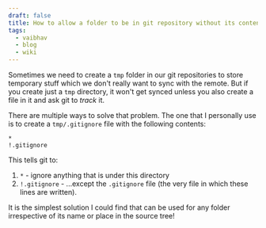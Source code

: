 ```yaml
---
draft: false
title: How to allow a folder to be in git repository without its contents
tags:
  - vaibhav
  - blog
  - wiki
---
```

Sometimes we need to create a `tmp` folder in our git repositories to store temporary stuff which we don't really want to sync with the remote. But if you create just a `tmp` directory, it won't get synced unless you also create a file in it and ask git to _track_ it.

There are multiple ways to solve that problem. The one that I personally use is to create a `tmp/.gitignore` file with the following contents: 

```gitignore
*
!.gitignore
```

This tells git to:
1. `*` - ignore anything that is under this directory
2. `!.gitignore` - ...except the `.gitignore` file (the very file in which these lines are written).

It is the simplest solution I could find that can be used for any folder irrespective of its name or place in the source tree!
